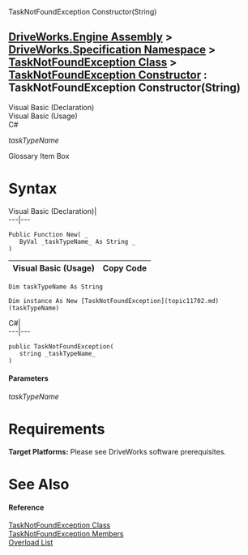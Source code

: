 TaskNotFoundException Constructor(String)   
  
[DriveWorks.Engine Assembly](topic2156.md) > [DriveWorks.Specification Namespace](topic10764.md) > [TaskNotFoundException Class](topic11702.md) > [TaskNotFoundException Constructor](topic11708.md) : TaskNotFoundException Constructor(String)  
---  
  
Visual Basic (Declaration)    
Visual Basic (Usage)    
C# 

_taskTypeName_
    

Glossary Item Box

# Syntax

Visual Basic (Declaration)|   
---|---  
      
    
    Public Function New( _
       ByVal _taskTypeName_ As String _
    )  
  
Visual Basic (Usage)| Copy Code  
---|---  
      
    
    Dim taskTypeName As String
     
    Dim instance As New [TaskNotFoundException](topic11702.md)(taskTypeName)  
  
C#|   
---|---  
      
    
    public TaskNotFoundException( 
       string _taskTypeName_
    )  
  
#### Parameters

 _taskTypeName_
    

# Requirements

**Target Platforms:** Please see DriveWorks software prerequisites.

# See Also

#### Reference

[TaskNotFoundException Class](topic11702.md)   
[TaskNotFoundException Members](topic11703.md)   
[Overload List](topic11708.md)


